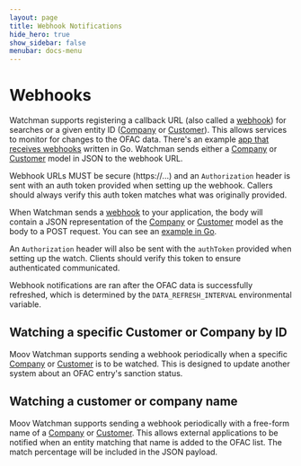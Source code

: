 ```yaml
---
layout: page
title: Webhook Notifications
hide_hero: true
show_sidebar: false
menubar: docs-menu
---
```


# Webhooks

Watchman supports registering a callback URL (also called a [webhook](https://en.wikipedia.org/wiki/Webhook)) for searches or a given entity ID ([Company](https://moov-io.github.io/watchman/api/#post-/ofac/companies/-companyID-/watch) or [Customer](https://moov-io.github.io/watchman/api/#post-/ofac/customers/-customerID-/watch)). This allows services to monitor for changes to the OFAC data. There's an example [app that receives webhooks](https://github.com/moov-io/watchman/blob/master/examples/webhook/webhook.go) written in Go. Watchman sends either a [Company](https://godoc.org/github.com/moov-io/watchman/client#OfacCompany) or [Customer](https://godoc.org/github.com/moov-io/watchman/client#OfacCustomer) model in JSON to the webhook URL.

Webhook URLs MUST be secure (https://...) and an `Authorization` header is sent with an auth token provided when setting up the webhook. Callers should always verify this auth token matches what was originally provided.

When Watchman sends a [webhook](https://en.wikipedia.org/wiki/Webhook) to your application, the body will contain a JSON representation of the [Company](https://godoc.org/github.com/moov-io/watchman/client#OfacCompany) or [Customer](https://godoc.org/github.com/moov-io/watchman/client#OfacCustomer) model as the body to a POST request. You can see an [example in Go](https://github.com/moov-io/watchman/blob/master/examples/webhook/webhook.go).

An `Authorization` header will also be sent with the `authToken` provided when setting up the watch. Clients should verify this token to ensure authenticated communicated.

Webhook notifications are ran after the OFAC data is successfully refreshed, which is determined by the `DATA_REFRESH_INTERVAL` environmental variable.

## Watching a specific Customer or Company by ID

Moov Watchman supports sending a webhook periodically when a specific [Company](https://moov-io.github.io/watchman/api/#post-/ofac/companies/-companyID-/watch) or [Customer](https://moov-io.github.io/watchman/api/#post-/ofac/customers/-customerID-/watch) is to be watched. This is designed to update another system about an OFAC entry's sanction status.

## Watching a customer or company name

Moov Watchman supports sending a webhook periodically with a free-form name of a [Company](https://moov-io.github.io/watchman/api/#post-/ofac/companies/watch) or [Customer](https://moov-io.github.io/watchman/api/#post-/ofac/customers/watch). This allows external applications to be notified when an entity matching that name is added to the OFAC list. The match percentage will be included in the JSON payload.